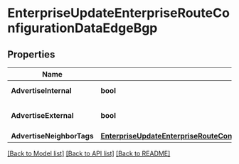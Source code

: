 # EnterpriseUpdateEnterpriseRouteConfigurationDataEdgeBgp

## Properties

Name | Type | Description | Notes
------------ | ------------- | ------------- | -------------
**AdvertiseInternal** | **bool** |  | [default to true]
**AdvertiseExternal** | **bool** |  | [default to false]
**AdvertiseNeighborTags** | [**EnterpriseUpdateEnterpriseRouteConfigurationDataEdgeBgpAdvertiseNeighborTags**](_enterprise_updateEnterpriseRouteConfiguration_data_edge_bgp_advertiseNeighborTags.md) |  | 

[[Back to Model list]](../README.md#documentation-for-models) [[Back to API list]](../README.md#documentation-for-api-endpoints) [[Back to README]](../README.md)


